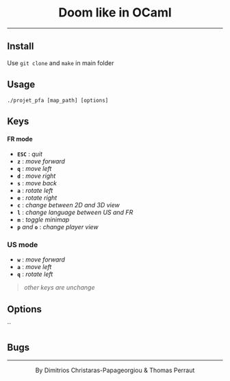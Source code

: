 **<h1 align="center">Doom like in OCaml</h1>**
***
## Install
  Use `git clone` and `make` in main folder
## Usage
  `./projet_pfa [map_path] [options]`
## Keys
#### FR mode
  * **`ESC`** : _quit_
  * **`z`** : _move forward_
  * **`q`** : _move left_ 
  * **`d`** : _move right_
  * **`s`** : _move back_
  * **`a`** : _rotate left_
  * **`e`** : _rotate right_
  * **`c`** : _change between 2D and 3D view_
  * **`l`** : _change language between US and FR_
  * **`m`** : _toggle minimap_
  * **`p`** _and_ **`o`** : _change player view_ 

### US mode
* **`w`** : _move forward_
* **`a`** : _move left_
* **`q`** : _rotate left_

 >_<p>other keys are unchange</p>_
 
## Options

  ``


## Bugs


------
<p align="center">By Dimitrios Christaras-Papageorgiou & Thomas Perraut</p>
